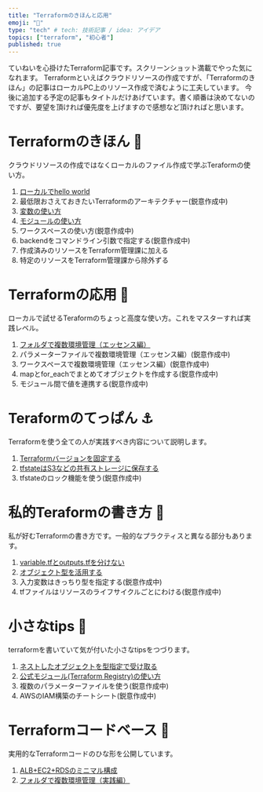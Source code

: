 ```yaml
---
title: "Terraformのきほんと応用"
emoji: "📑"
type: "tech" # tech: 技術記事 / idea: アイデア
topics: ["terraform", "初心者"]
published: true
---
```

ていねいを心掛けたTerraform記事です。スクリーンショット満載でやった気になれます。
Terraformといえばクラウドリソースの作成ですが、「Terraformのきほん」の記事はローカルPC上のリソース作成で済むように工夫しています。
今後に追加する予定の記事もタイトルだけあげています。書く順番は決めてないのですが、要望を頂ければ優先度を上げますので感想など頂ければと思います。

# Terraformのきほん 🐣
クラウドリソースの作成ではなくローカルのファイル作成で学ぶTeraformの使い方。
1. [ローカルでhello world](https://zenn.dev/sway/articles/terraform_biginner_helloworld)
1. 最低限おさえておきたいTerraformのアーキテクチャー(鋭意作成中)
1. [変数の使い方](https://zenn.dev/sway/articles/terraform_biginner_varliable)
1. [モジュールの使い方](https://zenn.dev/sway/articles/terraform_biginner_modules)
1. ワークスペースの使い方(鋭意作成中)
1. backendをコマンドライン引数で指定する(鋭意作成中)
1. 作成済みのリソースをTerraform管理課に加える
1. 特定のリソースをTerraform管理課から除外ずる

# Terraformの応用 🍞
ローカルで試せるTeraformのちょっと高度な使い方。これをマスターすれば実践レベル。
1. [フォルダで複数環境管理（エッセンス編）](https://zenn.dev/sway/articles/terraform_biginner_envbyfolder)
1. パラメーターファイルで複数環境管理（エッセンス編）(鋭意作成中)
1. ワークスペースで複数環境管理（エッセンス編）(鋭意作成中)
1. mapとfor_eachでまとめてオブジェクトを作成する(鋭意作成中)
1. モジュール間で値を連携する(鋭意作成中)

# Teraformのてっぱん ⚓
Terraformを使う全ての人が実践すべき内容について説明します。
1. [Terraformバージョンを固定する](https://zenn.dev/sway/articles/terraform_staple_fixversion)
1. [tfstateはS3などの共有ストレージに保存する](https://zenn.dev/sway/articles/terraform_staple_sharestate)
1. tfstateのロック機能を使う(鋭意作成中)

# 私的Teraformの書き方 🍳
私が好むTerraformの書き方です。一般的なプラクティスと異なる部分もあります。
1. [variable.tfとoutputs.tfを分けない](https://zenn.dev/sway/articles/terraform_style_onefile)
1. [オブジェクト型を活用する](https://zenn.dev/sway/articles/terraform_style_useobject)
1. 入力変数はきっちり型を指定する(鋭意作成中)
1. tfファイルはリソースのライフサイクルごとにわける(鋭意作成中)

# 小さなtips 🛴
terraformを書いていて気が付いた小さなtipsをつづります。
1. [ネストしたオブジェクトを型指定で受け取る](https://zenn.dev/sway/articles/terraform_tips_nestobjarg)
1. [公式モジュール(Terraform Registry)の使い方](https://zenn.dev/sway/articles/terraform_tips_moduleregistory)
1. 複数のパラメーターファイルを使う(鋭意作成中)
1. AWSのIAM構築のチートシート(鋭意作成中)

# Terraformコードベース 🏰
実用的なTerraformコードのひな形を公開しています。
1. [ALB+EC2+RDSのミニマル構成](https://zenn.dev/sway/articles/terraform_codebase_wordpress_minimal)
1. [フォルダで複数環境管理（実践編）](https://zenn.dev/sway/articles/terraform_codebase_wordpress_envbyfolder)
